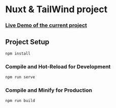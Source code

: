# Nuxt & TailWind project

### [Live Demo of the current project](https://nuxt3-practice-course.netlify.app/)

## Project Setup

```sh
npm install
```

### Compile and Hot-Reload for Development

```sh
npm run serve
```

### Compile and Minify for Production

```sh
npm run build
```
